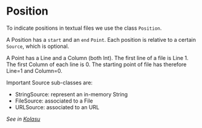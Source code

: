 # Position

To indicate positions in textual files we use the class `Position`.

A Position has a `start` and an `end` `Point`. Each position is relative to a certain `Source`, which is optional.

A Point has a Line and a Column (both Int). The first line of a file is Line 1. The first Column of each line is 0.
The starting point of file has therefore Line=1 and Column=0.

Important Source sub-classes are:

* StringSource: represent an in-memory String
* FileSource: associated to a File
* URLSource: associated to an URL

_See in [Kolasu](https://github.com/Strumenta/kolasu/blob/master/core/src/main/kotlin/com/strumenta/kolasu/model/Position.kt)_
